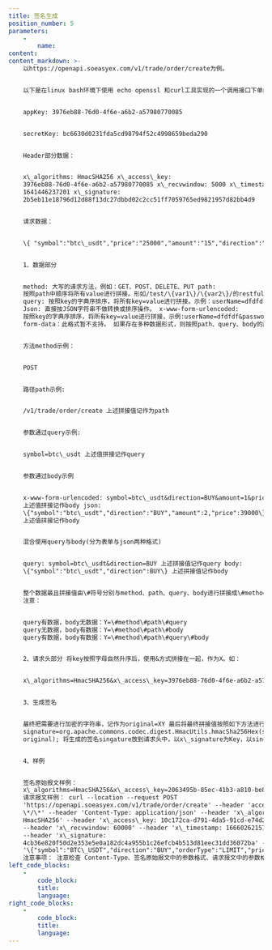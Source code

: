 ```yaml
---
title: 签名生成
position_number: 5
parameters:
    -
        name:
content:
content_markdown: >-
    以https://openapi.soeasyex.com/v1/trade/order/create为例。


    以下是在linux bash环境下使用 echo openssl 和curl工具实现的一个调用接口下单的示例 appkey、secret仅供示范：


    appKey: 3976eb88-76d0-4f6e-a6b2-a57980770085


    secretKey: bc6630d0231fda5cd98794f52c4998659beda290


    Header部分数据：


    x\_algorithms: HmacSHA256 x\_access\_key:
    3976eb88-76d0-4f6e-a6b2-a57980770085 x\_recvwindow: 5000 x\_timestamp:
    1641446237201 x\_signature:
    2b5eb11e18796d12d88f13dc27dbbd02c2cc51ff7059765ed9821957d82bb4d9


    请求数据：


    \{ "symbol":"btc\_usdt","price":"25000","amount":"15","direction":"buy"\}


    1、数据部分


    method: 大写的请求方法，例如：GET、POST、DELETE、PUT path:
    按照path中顺序将所有value进行拼接。形如/test/\{var1\}/\{var2\}/的restful路径将按填入的实际参数后路径拼接，示例：/sign/test/bb/aa
    query: 按照key的字典序排序，将所有key=value进行拼接。示例：userName=dfdfdf&password=ggg body:
    Json: 直接按JSON字符串不做转换或排序操作。 x-www-form-urlencoded:
    按照key的字典序排序，将所有key=value进行拼接，示例:userName=dfdfdf&password=ggg
    form-data：此格式暂不支持。 如果存在多种数据形式，则按照path、query、body的顺序进行再拼接，得到所有数据的拼接值。


    方法method示例：


    POST


    路径path示例:


    /v1/trade/order/create 上述拼接值记作为path


    参数通过query示例:


    symbol=btc\_usdt 上述值拼接记作query


    参数通过body示例


    x-www-form-urlencoded: symbol=btc\_usdt&direction=BUY&amount=1&price=0.1
    上述值拼接记作body json:
    \{"symbol":"btc\_usdt","direction":"BUY","amount":2,"price":39000\}
    上述值拼接记作body


    混合使用query与body(分为表单与json两种格式)


    query: symbol=btc\_usdt&direction=BUY 上述拼接值记作query body:
    \{"symbol":"btc\_usdt","direction":BUY\} 上述拼接值记作body


    整个数据最且拼接值由\#符号分别与method、path、query、body进行拼接成\#method、\#path、\#query、\#body，最终拼接值记作为Y=\#method\#path\#query\#body。
    注意：


    query有数据，body无数据：Y=\#method\#path\#query
    query无数据，body有数据：Y=\#method\#path\#body
    query有数据，body有数据：Y=\#method\#path\#query\#body


    2、请求头部分 将key按照字母自然升序后，使用&方式拼接在一起，作为X。如：


    x\_algorithms=HmacSHA256&x\_access\_key=3976eb88-76d0-4f6e-a6b2-a57980770085&x\_recvwindow=5000&x\_timestamp=1641446237201


    3、生成签名


    最终把需要进行加密的字符串，记作为original=XY 最后将最终拼接值按照如下方法进行加密得到签名。
    signature=org.apache.commons.codec.digest.HmacUtils.hmacSha256Hex(secretkey,
    original); 将生成的签名singature放到请求头中，以x\_signature为Key，以singature为值。


    4、样例


    签名原始报文样例：
    x\_algorithms=HmacSHA256&x\_access\_key=2063495b-85ec-41b3-a810-be84ceb78751&x\_recvwindow=60000&x\_timestamp=1666026215729\#POST\#/v1/trade/order/create\#\{"symbol":"BTC\_USDT","direction":"BUY","orderType":"LIMIT","price":3,"amount":2\}
    请求报文样例： curl --location --request POST
    'https://openapi.soeasyex.com/v1/trade/order/create' --header 'accept:
    \*/\*' --header 'Content-Type: application/json' --header 'x\_algorithms:
    HmacSHA256' --header 'x\_access\_key: 10c172ca-d791-4da5-91cd-e74d202dac96'
    --header 'x\_recvwindow: 60000' --header 'x\_timestamp: 1666026215729'
    --header 'x\_signature:
    4cb36e820f50d2e353e5e0a182dc4a955b1c26efcb4b513d81eec31dd36072ba' --data-raw
    '\{"symbol":"BTC\_USDT","direction":"BUY","orderType":"LIMIT","price":3,"amount":2\}'
    注意事项： 注意检查 Content-Type、签名原始报文中的参数格式、请求报文中的参数格式
left_code_blocks:
    -
        code_block:
        title:
        language:
right_code_blocks:
    -
        code_block:
        title:
        language:
---
```

